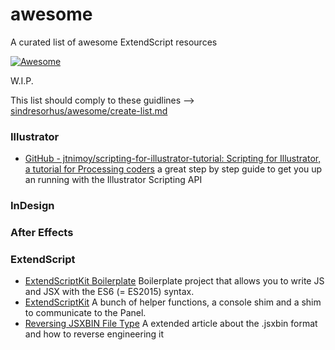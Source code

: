 # awesome
A curated list of awesome ExtendScript resources

[![Awesome](https://cdn.rawgit.com/sindresorhus/awesome/d7305f38d29fed78fa85652e3a63e154dd8e8829/media/badge.svg)](https://github.com/sindresorhus/awesome)

W.I.P.  

This list should comply to these guidlines --> [sindresorhus/awesome/create-list.md](https://github.com/sindresorhus/awesome/blob/master/create-list.md)

### Illustrator  

- [GitHub - jtnimoy/scripting-for-illustrator-tutorial: Scripting for Illustrator, a tutorial for Processing coders](https://github.com/jtnimoy/scripting-for-illustrator-tutorial) a great step by step guide to get you up an running with the Illustrator Scripting API  

### InDesign  

### After Effects

### ExtendScript  

- [ExtendScriptKit Boilerplate](https://github.com/vespakoen/extendscriptkit-boilerplate) Boilerplate project that allows you to write JS and JSX with the ES6 (= ES2015) syntax.
- [ExtendScriptKit](https://github.com/vespakoen/extendscriptkit) A bunch of helper functions, a console shim and a shim to communicate to the Panel.
- [﻿Reversing JSXBIN File Type](http://www.scip.ch/en/?labs.20140515) A extended article about the .jsxbin format and how to reverse engineering it  
